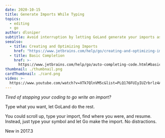 ```yaml
---
date: 2020-10-15
title: Generate Imports While Typing
topics:
  - editing
  - go
author: dlsniper
subtitle: Avoid interruption by letting GoLand generate your imports as you type.
seealso:
  - title: Creating and Optimizing Imports
    href: "https://www.jetbrains.com/help/go/creating-and-optimizing-imports.html"
  - title: Basic Completion
    href: >-
      https://www.jetbrains.com/help/go/auto-completing-code.html#basic_completion
thumbnail: ./thumbnail.png
cardThumbnail: ./card.png
video: >-
  https://www.youtube.com/watch?v=XTk7QlnVM5c&list=PLQ176FUIyIUZrbrlz4AY1V8VzBJKZyVlW&index=69
---
```


_Tired of stopping your coding to go write an import?_

Type what you want, let GoLand do the rest.

You could scroll up, type your import, find where you were, and resume.
Instead, just type your symbol and let Go make the import. No distractions.

<span class="tag is-rounded">New in 2017.3</span>
